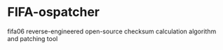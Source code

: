 # FIFA-ospatcher
fifa06 reverse-engineered open-source checksum calculation algorithm and patching tool
